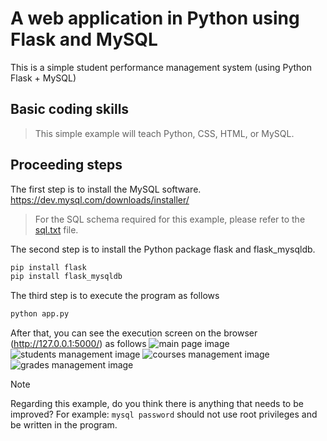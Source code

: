 # A web application in Python using Flask and MySQL
This is a simple student performance management system (using Python Flask + MySQL)

## Basic coding skills
> This simple example will teach  Python, CSS, HTML, or MySQL.

## Proceeding steps
The first step is to install the MySQL software.
https://dev.mysql.com/downloads/installer/
> For the SQL schema required for this example, please refer to the [sql.txt](sql.txt) file.

The second step is to install the Python package flask and flask_mysqldb.
```r
pip install flask
pip install flask_mysqldb
```

The third step is to execute the program as follows
```r
python app.py
```

After that, you can see the execution screen on the browser (http://127.0.0.1:5000/) as follows
![main page image](https://github.com/user-attachments/assets/383bf348-bfd8-419c-9981-2bb1436c9b4c)
![students management image](https://github.com/user-attachments/assets/509adbea-f269-4b7c-86fb-1e35bb28f90a)
![courses management image](https://github.com/user-attachments/assets/1dbd4092-ac62-4e24-8313-7fccfee2b7ff)
![grades management image](https://github.com/user-attachments/assets/0ce5deb8-eeca-49be-af20-f0c1ca93cfb0)

> [!NOTE]
> Regarding this example, do you think there is anything that needs to be improved? 
> For example: `mysql password` should not use root privileges and be written in the program.
